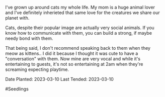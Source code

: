 ---
---

I've grown up around cats my whole life. My mom is a huge animal lover and I've definitely inherieted that same love for the creatures we share our planet with.

Cats, despite their popular image are actually very social animals. If you know how to communicate with them, you can build a strong, if maybe needy bond with them. 

That being said, I don't recommend speaking back to them when they meow as kittens.. I did it because I thought it was cute to have a "conversation" with them. Now mine are very vocal and while it's entertaining to guests, it's not so entertaining at 2am when they're screaming expecting playtime.

Date Planted: 2023-03-10
Last Tended: 2023-03-10

#Seedlings